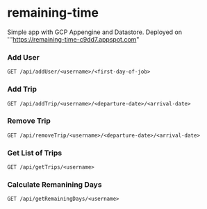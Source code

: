 # remaining-time
Simple app with GCP Appengine and Datastore.
Deployed on '''https://remaining-time-c9dd7.appspot.com"

### Add User
```
GET /api/addUser/<username>/<first-day-of-job>
```

### Add Trip
```
GET /api/addTrip/<username>/<departure-date>/<arrival-date>
```

### Remove Trip
```
GET /api/removeTrip/<username>/<departure-date>/<arrival-date>
```

### Get List of Trips
```
GET /api/getTrips/<username>
```

### Calculate Remanining Days
```
GET /api/getRemainingDays/<username>
```